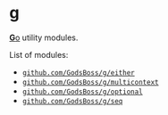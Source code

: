 g
=

[**G**o](https://go.dev/) utility modules.

List of modules:

- [`github.com/GodsBoss/g/either`](https://github.com/GodsBoss/g/tree/either/v1/either)
- [`github.com/GodsBoss/g/multicontext`](https://github.com/GodsBoss/g/tree/multicontext/v1/multicontext)
- [`github.com/GodsBoss/g/optional`](https://github.com/GodsBoss/g/tree/optional/v1/optional)
- [`github.com/GodsBoss/g/seq`](https://github.com/GodsBoss/g/tree/optional/v1/seq)
